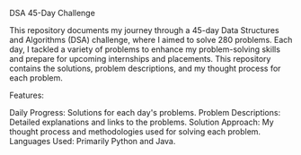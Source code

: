 DSA 45-Day Challenge

This repository documents my journey through a 45-day Data Structures and Algorithms (DSA) challenge, where I aimed to solve 280 problems. Each day, I tackled a variety of problems to enhance my problem-solving skills and prepare for upcoming internships and placements. This repository contains the solutions, problem descriptions, and my thought process for each problem.

Features:

Daily Progress: Solutions for each day's problems.
Problem Descriptions: Detailed explanations and links to the problems.
Solution Approach: My thought process and methodologies used for solving each problem.
Languages Used: Primarily Python and Java.
